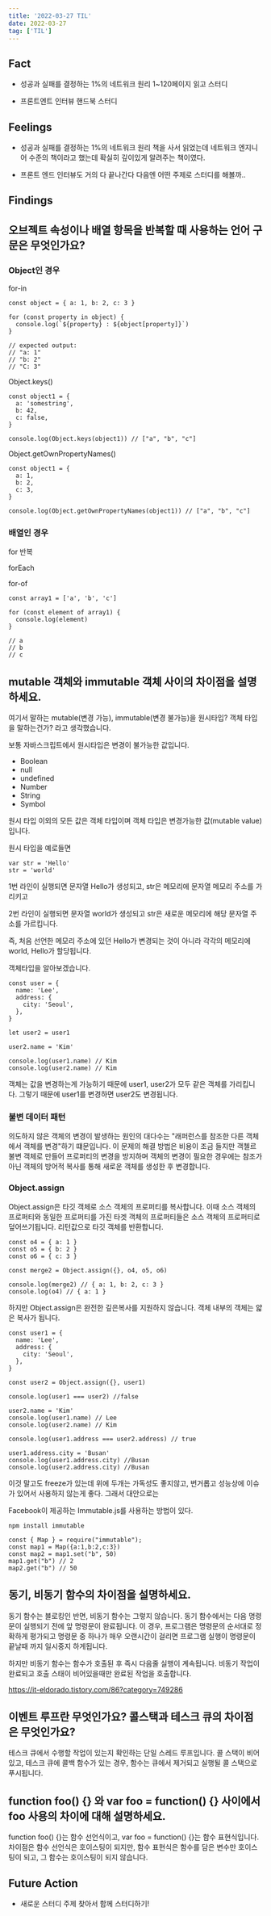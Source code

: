 ```yaml
---
title: '2022-03-27 TIL'
date: 2022-03-27
tag: ['TIL']
---
```


## Fact

- 성공과 실패를 결정하는 1%의 네트워크 원리 1~120페이지 읽고 스터디

- 프론트엔트 인터뷰 핸드북 스터디

## Feelings

- 성공과 실패를 결정하는 1%의 네트워크 원리 책을 사서 읽었는데 네트워크 엔지니어 수준의 책이라고 했는데 확실히 깊이있게 알려주는 책이였다.

- 프론트 엔드 인터뷰도 거의 다 끝나간다 다음엔 어떤 주제로 스터디를 해볼까..

## Findings

## 오브젝트 속성이나 배열 항목을 반복할 때 사용하는 언어 구문은 무엇인가요?

### Object인 경우

for-in

```tsx
const object = { a: 1, b: 2, c: 3 }

for (const property in object) {
  console.log(`${property} : ${object[property]}`)
}

// expected output:
// "a: 1"
// "b: 2"
// "C: 3"
```

Object.keys()

```tsx
const object1 = {
  a: 'somestring',
  b: 42,
  c: false,
}

console.log(Object.keys(object1)) // ["a", "b", "c"]
```

Object.getOwnPropertyNames()

```tsx
const object1 = {
  a: 1,
  b: 2,
  c: 3,
}

console.log(Object.getOwnPropertyNames(object1)) // ["a", "b", "c"]
```

### 배열인 경우

for 반복

forEach

for-of

```tsx
const array1 = ['a', 'b', 'c']

for (const element of array1) {
  console.log(element)
}

// a
// b
// c
```

## mutable 객체와 immutable 객체 사이의 차이점을 설명하세요.

여기서 말하는 mutable(변경 가능), immutable(변경 불가능)을 원시타입? 객체 타입을 말하는건가? 라고 생각했습니다.

보통 자바스크립트에서 원시타입은 변경이 불가능한 값입니다.

- Boolean
- null
- undefined
- Number
- String
- Symbol

원시 타입 이외의 모든 값은 객체 타입이며 객체 타입은 변경가능한 값(mutable value)입니다.

원시 타입을 예로들면

```tsx
var str = 'Hello'
str = 'world'
```

1번 라인이 실행되면 문자열 Hello가 생성되고, str은 메모리에 문자열 메모리 주소를 가리키고

2번 라인이 실행되면 문자열 world가 생성되고 str은 새로운 메모리에 해당 문자열 주소를 가르킵니다.

즉, 처음 선언한 메모리 주소에 있던 Hello가 변경되는 것이 아니라 각각의 메모리에 world, Hello가 할당됩니다.

객체타입을 알아보겠습니다.

```tsx
const user = {
  name: 'Lee',
  address: {
    city: 'Seoul',
  },
}

let user2 = user1

user2.name = 'Kim'

console.log(user1.name) // Kim
console.log(user2.name) // Kim
```

객체는 값을 변경하는게 가능하기 때문에 user1, user2가 모두 같은 객체를 가리킵니다. 그렇기 때문에 user1를 변경하면 user2도 변경됩니다.

### 불변 데이터 패턴

의도하지 않은 객체의 변경이 발생하는 원인의 대다수는 "래퍼런스를 참조한 다른 객체에서 객체를 변경"하기 떄문입니다. 이 문제의 해결 방법은 비용이 조금 들지만 객첼르 불변 객체로 만들어 프로퍼티의 변경을 방지하며 객체의 변경이 필요한 경우에는 참조가 아닌 객체의 방어적 복사를 통해 새로운 객체를 생성한 후 변경합니다.

### Object.assign

Object.assign은 타깃 객체로 소스 객체의 프로퍼티를 복사합니다. 이때 소스 객체의 프로퍼티와 동일한 프로퍼티를 가진 타겟 객체의 프로퍼티들은 소스 객체의 프로퍼티로 덮어쓰기됩니다. 리턴값으로 타깃 객체를 반환합니다.

```tsx
const o4 = { a: 1 }
const o5 = { b: 2 }
const o6 = { c: 3 }

const merge2 = Object.assign({}, o4, o5, o6)

console.log(merge2) // { a: 1, b: 2, c: 3 }
console.log(o4) // { a: 1 }
```

하지만 Object.assign은 완전한 깊은복사를 지원하지 않습니다. 객체 내부의 객체는 얇은 복사가 됩니다.

```tsx
const user1 = {
  name: 'Lee',
  address: {
    city: 'Seoul',
  },
}

const user2 = Object.assign({}, user1)

console.log(user1 === user2) //false

user2.name = 'Kim'
console.log(user1.name) // Lee
console.log(user2.name) // Kim

console.log(user1.address === user2.address) // true

user1.address.city = 'Busan'
console.log(user1.address.city) //Busan
console.log(user2.address.city) //Busan
```

이것 말고도 freeze가 있는데 위에 두개는 가독성도 좋지않고, 번거롭고 성능상에 이슈가 있어서 사용하지 않는게 좋다. 그래서 대안으로는

Facebook이 제공하는 Immutable.js를 사용하는 방법이 있다.

```tsx
npm install immutable

const { Map } = require("immutable");
const map1 = Map({a:1,b:2,c:3})
const map2 = map1.set("b", 50)
map1.get("b") // 2
map2.get("b") // 50

```

## 동기, 비동기 함수의 차이점을 설명하세요.

동기 함수는 블로킹인 반면, 비동기 함수는 그렇지 않습니다. 동기 함수에서는 다음 명령문이 실행되기 전에 앞 명령문이 완료됩니다. 이 경우, 프로그램은 명령문의 순서대로 정확하게 평가되고 명령문 중 하나가 매우 오랜시간이 걸리면 프로그램 실행이 명령문이 끝날때 까지 일시중지 하게됩니다.

하지만 비동기 함수는 함수가 호출된 후 즉시 다음줄 실행이 계속됩니다. 비동기 작업이 완료되고 호출 스태이 비어있을때만 완료된 작업을 호출합니다.

https://it-eldorado.tistory.com/86?category=749286

## 이벤트 루프란 무엇인가요? 콜스택과 테스크 큐의 차이점은 무엇인가요?

테스크 큐에서 수행할 작업이 있는지 확인하는 단일 스레드 루프입니다. 콜 스택이 비어있고, 테스크 큐에 콜백 함수가 있는 경우, 함수는 큐에서 제거되고 실행될 콜 스택으로 푸시됩니다.

## function foo() {} 와 var foo = function() {} 사이에서 foo 사용의 차이에 대해 설명하세요.

function foo() {}는 함수 선언식이고, var foo = function() {}는 함수 표현식입니다. 차이점은 함수 선언식은 호이스팅이 되지만, 함수 표현식은 함수를 담은 변수만 호이스팅이 되고, 그 함수는 호이스팅이 되지 않습니다.

## Future Action

- 새로운 스터디 주제 찾아서 함께 스터디하기!
